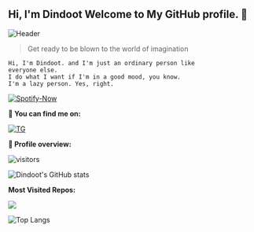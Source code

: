 ## Hi, I'm Dindoot Welcome to My GitHub profile. 👋

![Header](https://te.legra.ph/file/b2603527582fd5408d894.jpg)

> Get ready to be blown to the world of imagination

```
Hi, I'm Dindoot. and I'm just an ordinary person like 
everyone else.
I do what I want if I'm in a good mood, you know. 
I'm a lazy person. Yes, right.
```

<a href="https://open.spotify.com/user/uf4sfk37elcwr2px2w9q72fpk" > <img src="https://spotify-github-profile.vercel.app/api/view?uid=50trLU8inOxR7cnRitsW8x?si=bc398225a97f42a2&cover_image=true&theme=novatorem" alt="Spotify-Now" /></a>
  </p>


**:email: You can find me on:**

[![TG](https://img.shields.io/badge/-Telegram-0088CC?style=flat&logo=Telegram&logoColor=white&link=https://t.me/Ohhabbang)](https://t.me/Ohhabbang) <br />

**:pushpin: Profile overview:**

![visitors](https://visitor-badge.laobi.icu/badge?page_id=page.id=Dindoot.Dindoot)

![Dindoot's GitHub stats](https://github-readme-stats.vercel.app/api?username=Dindoot&show_icons=true&hide=prs,contribs)

**Most Visited Repos:**

<a href="https://github.com/Dindoot/mobile_project"><img src="https://github-readme-stats.vercel.app/api/pin/?username=Dindoot&repo=mobile_project&show_owner=true"></a>

![Top Langs](https://github-readme-stats.vercel.app/api/top-langs/?username=Dindoot&layout=compact)
